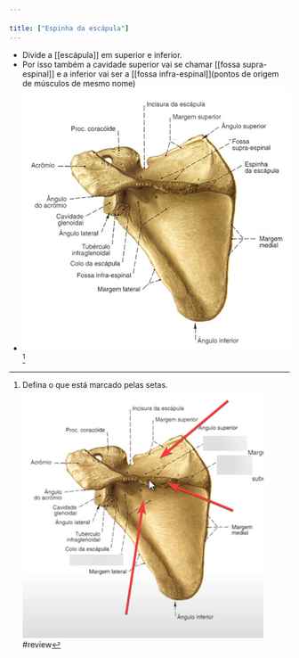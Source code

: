 ```yaml
---

title: ["Espinha da escápula"]
---
```

+ Divide a [[escápula]] em superior e inferior. 
+ Por isso também a cavidade superior vai se chamar [[fossa supra-espinal]] e a inferior vai ser a [[fossa infra-espinal]](pontos de origem de músculos de mesmo nome)
+ ![Pasted image 20210412102822.png](Pasted%20image%2020210412102822.png)[^242069]

[^242069]: Defina o que está marcado pelas setas. ![Pasted image 20210330002810.png](Pasted%20image%2020210330002810.png)
#review 
